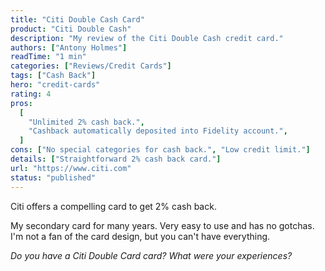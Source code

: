 ```yaml
---
title: "Citi Double Cash Card"
product: "Citi Double Cash"
description: "My review of the Citi Double Cash credit card."
authors: ["Antony Holmes"]
readTime: "1 min"
categories: ["Reviews/Credit Cards"]
tags: ["Cash Back"]
hero: "credit-cards"
rating: 4
pros:
  [
    "Unlimited 2% cash back.",
    "Cashback automatically deposited into Fidelity account.",
  ]
cons: ["No special categories for cash back.", "Low credit limit."]
details: ["Straightforward 2% cash back card."]
url: "https://www.citi.com"
status: "published"
---
```


Citi offers a compelling card to get 2% cash back.

<!-- end -->

My secondary card for many years. Very easy to use and has no gotchas. I'm not a fan of the card design, but you can't have everything.

_Do you have a Citi Double Card card? What were your experiences?_
